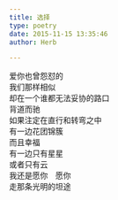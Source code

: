 ```yaml
---  
title: 选择  
type: poetry  
date: 2015-11-15 13:35:46  
author: Herb  

---  
```

爱你也曾怨怼的  
我们那样相似  
却在一个谁都无法妥协的路口  
背道而驰    
如果注定在直行和转弯之中  
有一边花团锦簇  
而且幸福  
有一边只有星星  
或者只有云    
我还是愿你　愿你  
走那条光明的坦途